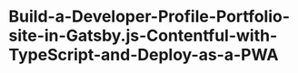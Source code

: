 # Build-a-Developer-Profile-Portfolio-site-in-Gatsby.js-Contentful-with-TypeScript-and-Deploy-as-a-PWA